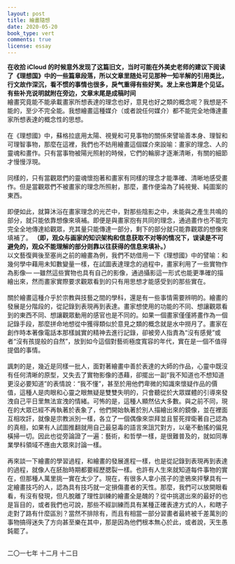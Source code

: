 ```yaml
---
layout: post
title: 繪畫隨想
date: 2020-05-20
book_type: vert
comments: true
license: essay
---
```


**在收拾 iCloud 的时候意外发现了这篇旧文，当时可能在外美史老师的建议下阅读了《理想国》中的一些篇章段落，所以文章里随处可见那种一知半解的引用类比，行文故作深沉，看不惯的事情也很多，戾气重得有些好笑。发上来也算是个见证。有些补充说明就附在旁边，文章末尾是成稿时间**
<br>
繪畫究竟能不能承載畫家所想表達的理念也好，意見也好之類的概念呢？我想是不能的，至少不完全能。我想繪畫這種媒介（或者說任何媒介）都不能完全地傳達畫家所想表達的概念性的思想。
<br>
<br>
在《理想國》中，蘇格拉底用太陽、視覺和可見事物的關係來譬喻善本身、理智和可理智事物，那麼在這裡，我們也不妨用繪畫這個媒介來設喻：畫家的理念、人的靈魂和畫作。只有當事物被陽光照射的時候，它們的輪廓才逐漸清晰，有關的細節才慢慢浮現。
<br>
<br>
同樣的，只有當觀眾們的靈魂懷抱著和畫家有同樣的理念才能準確、清晰地感受畫作。但是當觀眾們不被畫家的理念所照射，那麼，畫作便淪為了純視覺、純圖案的東西。
<br>
<br>
即便如此，就算沐浴在畫家理念的光芒中，對那些陰影之中，未能與之產生共鳴的部分，就只能依靠想像來填補。即便是與畫家抱有共同的理念，通過畫作也不能完完全全地傳達給觀眾，充其量只能傳達一部分，剩下的部分就只能靠觀眾的想像來填補了。
**（即，观众与画家的知识架构和信息获取不对等的情况下，误读是不可避免的，观众不能理解的部分则靠以往获得的信息来填补。）**
<br>
以文藝復興後至塞尚之前的繪畫為例，我們不妨借用一下《理想國》中的譬喻：和幾何學中藉用未知數變量一樣，在試圖表達理念的過程中，畫家利用了一些實物作為影像— —雖然這些實物也具有自己的影像，通過攝影這一形式也能更準確的描繪出來，然而畫家實際要求觀眾看到的只有用思想才能感受到的那些實在。
<br>
<br>
關於繪畫這種介乎於宗教與技藝之間的學科，還是有一些事情需要辨明的。繪畫的發展是分階段的，從記錄到表現再到表達。畫家想使用的功能的不同、想讓觀眾看到的東西不同、想讓觀眾動用的感官也是不同的。如果一個畫家僅僅將畫作為一個記錄手段，那麼拼命地想從中獲得類似於意見之類的概念就是水中撈月了。畫家在創作時本著像電話本那樣誠實的精神去進行記錄，卻被旁人指責為“沒有感覺”或者“沒有孩提般的自然”，放到如今這個對藝術極度寬容的年代，實在是一個不值得提倡的事情。
<br>
<br>
諷刺的是，幾近是同樣一批人，面對著繪畫中善於表達的大師的作品，心靈中既沒有任何清晰的原型，又失去了實物影像的憑藉，卻擺出一副“我不知道也不想知道更沒必要知道”的表情說：“我不懂”，甚至於用他們卑微的知識來懷疑作品的價值，這種人是肉眼和心靈之眼無疑是雙雙失明的，只會聽從於大眾媒體的引導來發洩自己平日里無法宣洩的情緒。可怖的是，這種人顯然佔大多數。與之前不同，現在的大眾已經不再執著於表象了，他們開始執著於別人描繪出來的鏡像，並在裡面互相攻訐，就像是宗教派別一樣，各立了一個偶像來崇拜並且誓死捍衛著自己認為的真相，如果有人試圖推翻就用自己最惡毒的語言來詛咒對方，以毫不動搖的偏見橫掃一切。因此也從旁論證了一遍：藝術，和哲學一樣，是很難普及的，就如同專業學科領域不應由大眾來討論一樣。
<br>
<br>
再來談一下繪畫的學習過程，和繪畫的發展進程一樣，也是從記錄到表現再到表達的過程，就像人在胚胎時期都要經歷腮裂一樣。也許有人生來就知道每件事物的實在，但那種人萬里挑一實在太少了。現在，有很多人拿小孩子的塗鴉來抨擊具有一定繪畫技巧的人，認為具有技巧就一定損傷畫者的天性。那麼，我們可以放開眼看看，有沒有發現，但凡脫離了理性訓練的繪畫全是醜的？從中挑選出來的最好的也是盲目的，或者我們也可說，那些不經訓練而具有某種正確表達方式的人，和瞎子走對了路有什麼區別？當然不排除有，而且有相當一部分習畫者最終被千差萬別的事物搞得迷失了方向甚至樂在其中，那是因為他們根本無心於此，或者說，天生愚鈍罷了。
<br>
<br>
<p align="left">二〇一七年 十二月 十二日</p>